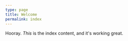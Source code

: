 ```yaml
---
type: page
title: Welcome
permalink: index
---
```

Hooray. *This* is the index content, and it's working great.

